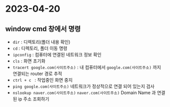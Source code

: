 # 2023-04-20

## window cmd 창에서 명령
- `dir` : 디렉토리(폴더 내용 확인)
- `cd` : 디렉토리, 폴더 이동 명령
- `ipconfig` : 컴퓨터에 연결된 네트워크 정보 확인
- `cls` : 화면 초기화
- `tracert google.com(사이트주소)` : 내 컴퓨터에서 `google.com(사이트주소)` 까지 연결되는 router 경로 추적
- `ctrl + c ` : 작업중인 화면 중지
- `ping google.com(사이트주소)` 네트워크가 정상적으로 연결 되어 있는지 검사
- `nslookup naver.com(사이트주소)` `naver.com(사이트주소)` Domain Name 과 연결된 ip 주소 조회하기


